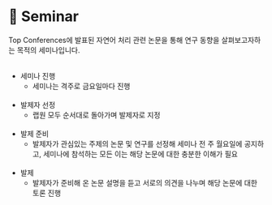 📃 Seminar
===========
Top Conferences에 발표된 자연어 처리 관련 논문을 통해 연구 동향을 살펴보고자하는 목적의 세미나입니다.
<br><br>
- 세미나 진행
  - 세미나는 격주로 금요일마다 진행
<br><br>
- 발제자 선정
  - 랩원 모두 순서대로 돌아가며 발제자로 지정
<br><br>
- 발제 준비
  - 발제자가 관심있는 주제의 논문 및 연구를 선정해 세미나 전 주 월요일에 공지하고, 세미나에 참석하는 모든 이는 해당 논문에 대한 충분한 이해가 필요
<br><br>
- 발제
  - 발제자가 준비해 온 논문 설명을 듣고 서로의 의견을 나누며 해당 논문에 대한 토론 진행
